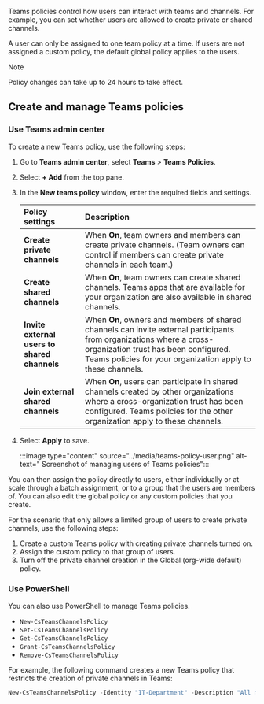 Teams policies control how users can interact with teams and channels. For example, you can set whether users are allowed to create private or shared channels.

A user can only be assigned to one team policy at a time. If users are not assigned a custom policy, the default global policy applies to the users. 

> [!NOTE]
> Policy changes can take up to 24 hours to take effect.

## Create and manage Teams policies

### Use Teams admin center

To create a new Teams policy, use the following steps:

1. Go to **Teams admin center**, select **Teams** > **Teams Policies**.

2. Select **+ Add** from the top pane.

3. In the **New teams policy** window, enter the required fields and settings.

    |Policy settings|Description|
    |:-----|:----------|
    |**Create private channels**|When **On**, team owners and members can create private channels. (Team owners can control if members can create private channels in each team.)|
    |**Create shared channels**|When **On**, team owners can create shared channels. Teams apps that are available for your organization are also available in shared channels.|
    |**Invite external users to shared channels**|When **On**, owners and members of shared channels can invite external participants from organizations where a cross-organization trust has been configured. Teams policies for your organization apply to these channels.|
    |**Join external shared channels**|When **On**, users can participate in shared channels created by other organizations where a cross-organization trust has been configured. Teams policies for the other organization apply to these channels.|

4. Select **Apply** to save.

    :::image type="content" source="../media/teams-policy-user.png" alt-text=" Screenshot of managing users of Teams policies":::


You can then assign the policy directly to users, either individually or at scale through a batch assignment, or to a group that the users are members of. You can also edit the global policy or any custom policies that you create.

For the scenario that only allows a limited group of users to create private channels, use the following steps:

1. Create a custom Teams policy with creating private channels turned on.
2. Assign the custom policy to that group of users.
3. Turn off the private channel creation in the Global (org-wide default) policy.

### Use PowerShell

You can also use PowerShell to manage Teams policies.

- ```New-CsTeamsChannelsPolicy```
- ```Set-CsTeamsChannelsPolicy```
- ```Get-CsTeamsChannelsPolicy```
- ```Grant-CsTeamsChannelsPolicy```
- ```Remove-CsTeamsChannelsPolicy``` 

For example, the following command creates a new Teams policy that restricts the creation of private channels in Teams:

```powershell
New-CsTeamsChannelsPolicy -Identity "IT-Department" -Description "All members of the IT-Department" -AllowPrivateChannelCreation:$false
```

